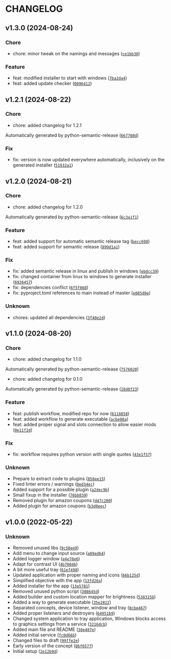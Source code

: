 # CHANGELOG
## v1.3.0 (2024-08-24)
### Chore
* chore: minor tweak on the namings and messages ([`ce1bb30`](https://github.com/dbtdsilva/monitor-controller-kvm/commit/ce1bb306146ab0410e14afe51e04f9a740e1789d))
### Feature
* feat: modified installer to start with windows ([`7ba2da4`](https://github.com/dbtdsilva/monitor-controller-kvm/commit/7ba2da4a4aa8f6c3ced7783996bb665222098bd0))
* feat: added update checker ([`0096412`](https://github.com/dbtdsilva/monitor-controller-kvm/commit/0096412ad5acbf72309d89003fee9e08b511b1e9))
## v1.2.1 (2024-08-22)
### Chore
* chore: added changelog for 1.2.1

Automatically generated by python-semantic-release ([`667708d`](https://github.com/dbtdsilva/monitor-controller-kvm/commit/667708d3123028842192246dc11081567d85a03e))
### Fix
* fix: version is now updated everywhere automatically, inclusively on the generated installer ([`51932a1`](https://github.com/dbtdsilva/monitor-controller-kvm/commit/51932a19644327d3a796ed7074c322f2d09305e6))
## v1.2.0 (2024-08-21)
### Chore
* chore: added changelog for 1.2.0

Automatically generated by python-semantic-release ([`6c3a1f1`](https://github.com/dbtdsilva/monitor-controller-kvm/commit/6c3a1f19f85cf2f44546e111f547c9b223e3b217))
### Feature
* feat: added support for automatic semantic release tag ([`becc698`](https://github.com/dbtdsilva/monitor-controller-kvm/commit/becc698727aac2fa420bb67f8c4a2a3929e4519e))
* feat: added support for semantic release ([`899d1a1`](https://github.com/dbtdsilva/monitor-controller-kvm/commit/899d1a1bc6eeb91e59006d03b98d0a6e15ddfe23))
### Fix
* fix: added semantic release in linux and publish in windows ([`ebdcc39`](https://github.com/dbtdsilva/monitor-controller-kvm/commit/ebdcc393ef9ea5a066d00aed522cdc4d55520cff))
* fix: changed container from linux to windows to generate installer ([`6926457`](https://github.com/dbtdsilva/monitor-controller-kvm/commit/692645774346067725d5c324bbd84181a1cca1bb))
* fix: dependencies conflict ([`6f5f068`](https://github.com/dbtdsilva/monitor-controller-kvm/commit/6f5f06810a4a67f0c9f770f7dc2393ac44c879ca))
* fix: pyproject.toml references to main instead of master ([`e085d0e`](https://github.com/dbtdsilva/monitor-controller-kvm/commit/e085d0e6b6df914d052fe77db39680606017ddaf))
### Unknown
* chores: updated all dependencies ([`3f40e2d`](https://github.com/dbtdsilva/monitor-controller-kvm/commit/3f40e2d1a45ca3eb5462b4ebf66d4e27bf613f14))
## v1.1.0 (2024-08-20)
### Chore
* chore: added changelog for 1.1.0

Automatically generated by python-semantic-release ([`7576020`](https://github.com/dbtdsilva/monitor-controller-kvm/commit/7576020bb05d01a99a101e82ac4124b40b9db792))
* chore: added changelog for 0.1.0

Automatically generated by python-semantic-release ([`28d8f23`](https://github.com/dbtdsilva/monitor-controller-kvm/commit/28d8f237156a9d94b6afa852bac7e8a5abb13623))
### Feature
* feat: publish workflow, modified repo for now ([`6118858`](https://github.com/dbtdsilva/monitor-controller-kvm/commit/611885894ceecdd7f21950d0958eecf393779c1f))
* feat: added workflow to generate executable ([`acbe08a`](https://github.com/dbtdsilva/monitor-controller-kvm/commit/acbe08a158f0a5e243b400fbdcfea12067db6508))
* feat: added proper signal and slots connection to allow easier mods ([`0e11f2d`](https://github.com/dbtdsilva/monitor-controller-kvm/commit/0e11f2dfa2d4d152f0a696b980df633b8ae01384))
### Fix
* fix: workflow requires python version with single quotes ([`43e1f57`](https://github.com/dbtdsilva/monitor-controller-kvm/commit/43e1f572d8ae0861118120b0a9bfb51a18dd9ec4))
### Unknown
* Prepare to extract code to plugins ([`858ee15`](https://github.com/dbtdsilva/monitor-controller-kvm/commit/858ee15552bf64b37b454fa9582581ce4b70a6da))
* Fixed linter errors / warnings ([`0ed34ec`](https://github.com/dbtdsilva/monitor-controller-kvm/commit/0ed34ece853ec42fcde38dfb646a0c2b7a06e667))
* Added support for a possible plugin ([`a2dec9b`](https://github.com/dbtdsilva/monitor-controller-kvm/commit/a2dec9b542a56b9723a52360c19806c72d1a6cae))
* Small fixup in the installer ([`76bb839`](https://github.com/dbtdsilva/monitor-controller-kvm/commit/76bb8393ae053b2833c31350ace0eb2226592440))
* Removed plugin for amazon coupons ([`d47c200`](https://github.com/dbtdsilva/monitor-controller-kvm/commit/d47c2004fdcaae7343ab1bd49ab7363da176b281))
* Added plugin for amazon coupons ([`b3d0eec`](https://github.com/dbtdsilva/monitor-controller-kvm/commit/b3d0eec68c5daa13b071dec60c92d6e04ecd47fc))
## v1.0.0 (2022-05-22)
### Unknown
* Removed unused libs ([`9c50ee9`](https://github.com/dbtdsilva/monitor-controller-kvm/commit/9c50ee9a8cbbf630a92861b47a2e19f9c10055f2))
* Add menu to change input source ([`a09ed64`](https://github.com/dbtdsilva/monitor-controller-kvm/commit/a09ed64f8294735d2e8a230b286836e12556a0b5))
* Added logger window ([`e4e78e6`](https://github.com/dbtdsilva/monitor-controller-kvm/commit/e4e78e6b1be268d0f1a7a43bcea6b1f0ea25d312))
* Adapt for contrast UI ([`4b7004b`](https://github.com/dbtdsilva/monitor-controller-kvm/commit/4b7004b387e0cac53e14833a97ab5a0be7a4f28f))
* A bit more useful tray ([`61ef498`](https://github.com/dbtdsilva/monitor-controller-kvm/commit/61ef498740c2bde3ea57e48a67acf3220cf4c808))
* Updated application with proper naming and icons ([`66b125d`](https://github.com/dbtdsilva/monitor-controller-kvm/commit/66b125ddc70c2155e111c8b1a2ebd5bbcc492b76))
* Simplified objective with the app ([`13fd26a`](https://github.com/dbtdsilva/monitor-controller-kvm/commit/13fd26ac18e5ffe31e788623874e48147b7bfdec))
* Added installer for the app ([`13e5781`](https://github.com/dbtdsilva/monitor-controller-kvm/commit/13e578103dc33d15ff53737d5cecbbc4ae06c53a))
* Removed unused python script ([`308645d`](https://github.com/dbtdsilva/monitor-controller-kvm/commit/308645db3e64a186a3b78c3ce6f801250a54480f))
* Added builder and custom location mapper for brightness ([`538315b`](https://github.com/dbtdsilva/monitor-controller-kvm/commit/538315b8895404fe49a2408f5b5823ea1df1b83e))
* Added a way to generate executable ([`35e2022`](https://github.com/dbtdsilva/monitor-controller-kvm/commit/35e2022f32d706218f09ae7cd21fd2022f5737b1))
* Separated concepts, device listener, window and tray ([`0cbe467`](https://github.com/dbtdsilva/monitor-controller-kvm/commit/0cbe46773c2faea5fc0122e2e308571498b2bd5f))
* Added proper listeners and destroyers ([`64951b9`](https://github.com/dbtdsilva/monitor-controller-kvm/commit/64951b96f70f8bc87d55ed6b62809b00a381245e))
* Changed system application to tray application, Windows blocks access to graphics settings from a service ([`3216dcb`](https://github.com/dbtdsilva/monitor-controller-kvm/commit/3216dcbc6fddc3824ff4cd2d7041792d38914363))
* Added main file and README ([`38e487e`](https://github.com/dbtdsilva/monitor-controller-kvm/commit/38e487eade6842d8ad86483d0c0bd2640e330827))
* Added initial service ([`fc0d66b`](https://github.com/dbtdsilva/monitor-controller-kvm/commit/fc0d66bcb8228ab20edfa47a4050bb138f96bf89))
* Changed files to draft ([`99ffe2e`](https://github.com/dbtdsilva/monitor-controller-kvm/commit/99ffe2e14dce3a70d771c1b5ed99d4713862ed57))
* Early version of the concept ([`0bf6577`](https://github.com/dbtdsilva/monitor-controller-kvm/commit/0bf6577acff3631c5d60f6b3cac639a6cddee512))
* Initial setup ([`2e12b9d`](https://github.com/dbtdsilva/monitor-controller-kvm/commit/2e12b9d8699405f820f75407c97c34726d082257))

